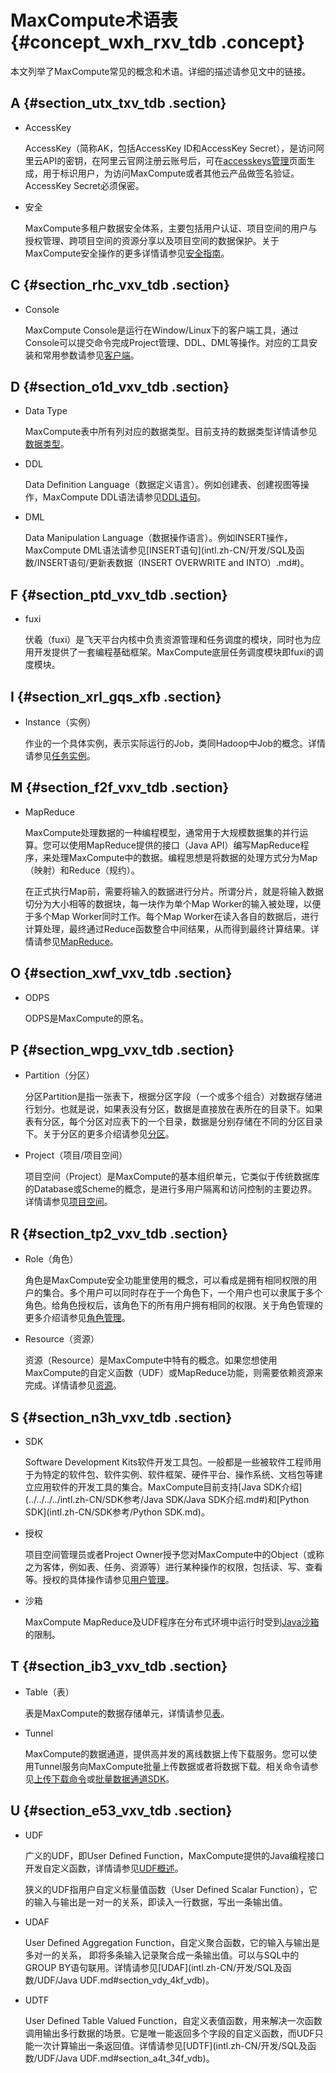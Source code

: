 # MaxCompute术语表 {#concept_wxh_rxv_tdb .concept}

本文列举了MaxCompute常见的概念和术语。详细的描述请参见文中的链接。

## A {#section_utx_txv_tdb .section}

-   AccessKey

    AccessKey（简称AK，包括AccessKey ID和AccessKey Secret），是访问阿里云API的密钥，在阿里云官网注册云账号后，可在[accesskeys管理](https://ak-console.aliyun.com/#/)页面生成，用于标识用户，为访问MaxCompute或者其他云产品做签名验证。AccessKey Secret必须保密。

-   安全

    MaxCompute多租户数据安全体系，主要包括用户认证、项目空间的用户与授权管理、跨项目空间的资源分享以及项目空间的数据保护。关于MaxCompute安全操作的更多详情请参见[安全指南](intl.zh-CN/管理/安全功能详解/目标用户.md)。


## C {#section_rhc_vxv_tdb .section}

-   Console

    MaxCompute Console是运行在Window/Linux下的客户端工具，通过Console可以提交命令完成Project管理、DDL、DML等操作。对应的工具安装和常用参数请参见[客户端](../../../../intl.zh-CN/工具及下载/客户端.md)。


## D {#section_o1d_vxv_tdb .section}

-   Data Type

    MaxCompute表中所有列对应的数据类型。目前支持的数据类型详情请参见[数据类型](intl.zh-CN/开发/基本概念/数据类型.md#)。

-   DDL

    Data Definition Language（数据定义语言）。例如创建表、创建视图等操作，MaxCompute DDL语法请参见[DDL语句](intl.zh-CN/开发/SQL及函数/DDL语句/表操作.md#)。

-   DML

    Data Manipulation Language（数据操作语言）。例如INSERT操作，MaxCompute DML语法请参见[INSERT语句](intl.zh-CN/开发/SQL及函数/INSERT语句/更新表数据（INSERT OVERWRITE and INTO）.md#)。


## F {#section_ptd_vxv_tdb .section}

-   fuxi

    伏羲（fuxi）是飞天平台内核中负责资源管理和任务调度的模块，同时也为应用开发提供了一套编程基础框架。MaxCompute底层任务调度模块即fuxi的调度模块。


## I {#section_xrl_gqs_xfb .section}

-   Instance（实例）

    作业的一个具体实例，表示实际运行的Job，类同Hadoop中Job的概念。详情请参见[任务实例](intl.zh-CN/开发/基本概念/任务实例.md#)。


## M {#section_f2f_vxv_tdb .section}

-   MapReduce

    MaxCompute处理数据的一种编程模型，通常用于大规模数据集的并行运算。您可以使用MapReduce提供的接口（Java API）编写MapReduce程序，来处理MaxCompute中的数据。编程思想是将数据的处理方式分为Map（映射）和Reduce（规约）。

    在正式执行Map前，需要将输入的数据进行分片。所谓分片，就是将输入数据切分为大小相等的数据块，每一块作为单个Map Worker的输入被处理，以便于多个Map Worker同时工作。每个Map Worker在读入各自的数据后，进行计算处理，最终通过Reduce函数整合中间结果，从而得到最终计算结果。详情请参见[MapReduce](intl.zh-CN/开发/MapReduce/概要/MapReduce概述.md)。


## O {#section_xwf_vxv_tdb .section}

-   ODPS

    ODPS是MaxCompute的原名。


## P {#section_wpg_vxv_tdb .section}

-   Partition（分区）

    分区Partition是指一张表下，根据分区字段（一个或多个组合）对数据存储进行划分。也就是说，如果表没有分区，数据是直接放在表所在的目录下。如果表有分区，每个分区对应表下的一个目录，数据是分别存储在不同的分区目录下。关于分区的更多介绍请参见[分区](intl.zh-CN/开发/基本概念/分区.md#)。

-   Project（项目/项目空间）

    项目空间（Project）是MaxCompute的基本组织单元，它类似于传统数据库的Database或Scheme的概念，是进行多用户隔离和访问控制的主要边界。详情请参见[项目空间](intl.zh-CN/开发/基本概念/项目空间.md#)。


## R {#section_tp2_vxv_tdb .section}

-   Role（角色）

    角色是MaxCompute安全功能里使用的概念，可以看成是拥有相同权限的用户的集合。多个用户可以同时存在于一个角色下，一个用户也可以隶属于多个角色。给角色授权后，该角色下的所有用户拥有相同的权限。关于角色管理的更多介绍请参见[角色管理](../../../../intl.zh-CN/管理/安全功能详解/用户及授权管理/角色管理.md#)。

-   Resource（资源）

    资源（Resource）是MaxCompute中特有的概念。如果您想使用MaxCompute的自定义函数（UDF）或MapReduce功能，则需要依赖资源来完成。详情请参见[资源](intl.zh-CN/开发/基本概念/资源.md#)。


## S {#section_n3h_vxv_tdb .section}

-   SDK

    Software Development Kits软件开发工具包。一般都是一些被软件工程师用于为特定的软件包、软件实例、软件框架、硬件平台、操作系统、文档包等建立应用软件的开发工具的集合。MaxCompute目前支持[Java SDK介绍](../../../../intl.zh-CN/SDK参考/Java SDK/Java SDK介绍.md#)和[Python SDK](intl.zh-CN/SDK参考/Python SDK.md)。

-   授权

    项目空间管理员或者Project Owner授予您对MaxCompute中的Object（或称之为客体，例如表、任务、资源等）进行某种操作的权限，包括读、写、查看等。授权的具体操作请参见[用户管理](../../../../intl.zh-CN/管理/安全功能详解/用户及授权管理/用户管理.md#)。

-   沙箱

    MaxCompute MapReduce及UDF程序在分布式环境中运行时受到[Java沙箱](intl.zh-CN/开发/Java沙箱.md)的限制。


## T {#section_ib3_vxv_tdb .section}

-   Table（表）

    表是MaxCompute的数据存储单元，详情请参见[表](intl.zh-CN/开发/基本概念/表.md#)。

-   Tunnel

    MaxCompute的数据通道，提供高并发的离线数据上传下载服务。您可以使用Tunnel服务向MaxCompute批量上传数据或者将数据下载。相关命令请参见[上传下载命令](intl.zh-CN/开发/数据上传下载/上传下载命令.md#)或[批量数据通道SDK](intl.zh-CN/开发/数据上传下载/批量数据通道SDK介绍/批量数据通道概要.md)。


## U {#section_e53_vxv_tdb .section}

-   UDF

    广义的UDF，即User Defined Function，MaxCompute提供的Java编程接口开发自定义函数，详情请参见[UDF概述](intl.zh-CN/开发/SQL及函数/UDF/UDF概述.md#)。

    狭义的UDF指用户自定义标量值函数（User Defined Scalar Function），它的输入与输出是一对一的关系，即读入一行数据，写出一条输出值。

-   UDAF

    User Defined Aggregation Function，自定义聚合函数，它的输入与输出是多对一的关系， 即将多条输入记录聚合成一条输出值。可以与SQL中的GROUP BY语句联用。详情请参见[UDAF](intl.zh-CN/开发/SQL及函数/UDF/Java UDF.md#section_vdy_4kf_vdb)。

-   UDTF

    User Defined Table Valued Function，自定义表值函数，用来解决一次函数调用输出多行数据的场景。它是唯一能返回多个字段的自定义函数，而UDF只能一次计算输出一条返回值。详情请参见[UDTF](intl.zh-CN/开发/SQL及函数/UDF/Java UDF.md#section_a4t_34f_vdb)。


